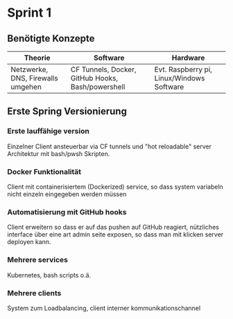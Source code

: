 # Sprint 1 



## Benötigte Konzepte
| Theorie | Software | Hardware |
|---|---|---|
| Netzwerke, DNS, Firewalls umgehen | CF Tunnels, Docker, GitHub Hooks, Bash/powershell | Evt. Raspberry pi, Linux/Windows Software | 


## Erste Spring Versionierung

### Erste lauffähige version
Einzelner Client ansteuerbar via CF tunnels und "hot reloadable" server Architektur mit bash/pwsh Skripten. 

### Docker Funktionalität
Client mit containerisiertem (Dockerized) service, so dass system variabeln nicht einzeln eingegeben werden müssen

### Automatisierung mit GitHub hooks
Client erweitern so dass er auf das pushen auf GitHub reagiert, nützliches interface über eine art admin seite exposen, so dass man mit klicken server deployen kann.

### Mehrere services
Kubernetes, bash scripts o.ä.

### Mehrere clients
System zum Loadbalancing, client interner kommunikationschannel
